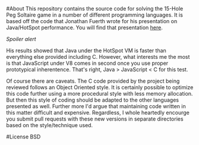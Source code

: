 #About
This repository contains the source code for solving the 15-Hole Peg Soltaire game in a number of different programming languages. It is based off the code that Jonathan Fuerth wrote for his presentation on Java/HotSpot performance. You will find that presentation [here](https://sites.google.com/site/torontojava/2010-slides-and-notes-1/2010-02-21slides-javaperformance.pdf).

*Spoiler alert*

His results showed that Java under the HotSpot VM is faster than everything else provided including C. However, what interests me the most is that JavaScript under V8 comes in second once you use proper prototypical inherentence. That's right, Java > JavaScript < C for this test. 

Of course there are caveats. The C code provided by the project being reviewed follows an Object Oriented style. It is certainly possible to optimize this code further using a more procedural style with less memory allocation. But then this style of coding should be adapted to the other languages presented as well. Further more I'd argue that maintaining code written in this matter difficult and expensive. Regardless, I whole heartedly encourge you submit pull requests with these new versions in separate directories based on the style/technique used.


#License
BSD



